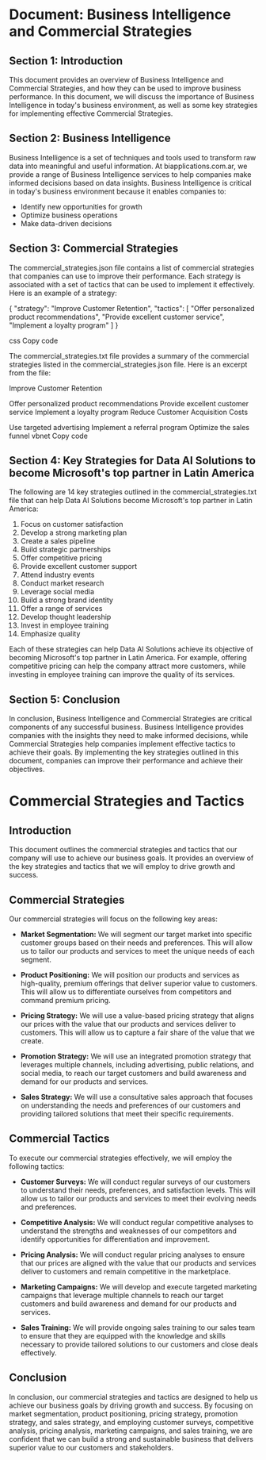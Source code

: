 # Document: Business Intelligence and Commercial Strategies

## Section 1: Introduction

This document provides an overview of Business Intelligence and Commercial Strategies, and how they can be used to improve business performance. In this document, we will discuss the importance of Business Intelligence in today's business environment, as well as some key strategies for implementing effective Commercial Strategies. 

## Section 2: Business Intelligence

Business Intelligence is a set of techniques and tools used to transform raw data into meaningful and useful information. At biapplications.com.ar, we provide a range of Business Intelligence services to help companies make informed decisions based on data insights. Business Intelligence is critical in today's business environment because it enables companies to:

- Identify new opportunities for growth
- Optimize business operations
- Make data-driven decisions

## Section 3: Commercial Strategies

The commercial_strategies.json file contains a list of commercial strategies that companies can use to improve their performance. Each strategy is associated with a set of tactics that can be used to implement it effectively. Here is an example of a strategy:

{
"strategy": "Improve Customer Retention",
"tactics": [
"Offer personalized product recommendations",
"Provide excellent customer service",
"Implement a loyalty program"
]
}

css
Copy code

The commercial_strategies.txt file provides a summary of the commercial strategies listed in the commercial_strategies.json file. Here is an excerpt from the file:

Improve Customer Retention

Offer personalized product recommendations
Provide excellent customer service
Implement a loyalty program
Reduce Customer Acquisition Costs

Use targeted advertising
Implement a referral program
Optimize the sales funnel
vbnet
Copy code

## Section 4: Key Strategies for Data AI Solutions to become Microsoft's top partner in Latin America

The following are 14 key strategies outlined in the commercial_strategies.txt file that can help Data AI Solutions become Microsoft's top partner in Latin America:

1. Focus on customer satisfaction
2. Develop a strong marketing plan
3. Create a sales pipeline
4. Build strategic partnerships
5. Offer competitive pricing
6. Provide excellent customer support
7. Attend industry events
8. Conduct market research
9. Leverage social media
10. Build a strong brand identity
11. Offer a range of services
12. Develop thought leadership
13. Invest in employee training
14. Emphasize quality

Each of these strategies can help Data AI Solutions achieve its objective of becoming Microsoft's top partner in Latin America. For example, offering competitive pricing can help the company attract more customers, while investing in employee training can improve the quality of its services.

## Section 5: Conclusion

In conclusion, Business Intelligence and Commercial Strategies are critical components of any successful business. Business Intelligence provides companies with the insights they need to make informed decisions, while Commercial Strategies help companies implement effective tactics to achieve their goals. By implementing the key strategies outlined in this document, companies can improve their performance and achieve their objectives.


# Commercial Strategies and Tactics

## Introduction

This document outlines the commercial strategies and tactics that our company will use to achieve our business goals. It provides an overview of the key strategies and tactics that we will employ to drive growth and success.

## Commercial Strategies

Our commercial strategies will focus on the following key areas:

- **Market Segmentation:** We will segment our target market into specific customer groups based on their needs and preferences. This will allow us to tailor our products and services to meet the unique needs of each segment.

- **Product Positioning:** We will position our products and services as high-quality, premium offerings that deliver superior value to customers. This will allow us to differentiate ourselves from competitors and command premium pricing.

- **Pricing Strategy:** We will use a value-based pricing strategy that aligns our prices with the value that our products and services deliver to customers. This will allow us to capture a fair share of the value that we create.

- **Promotion Strategy:** We will use an integrated promotion strategy that leverages multiple channels, including advertising, public relations, and social media, to reach our target customers and build awareness and demand for our products and services.

- **Sales Strategy:** We will use a consultative sales approach that focuses on understanding the needs and preferences of our customers and providing tailored solutions that meet their specific requirements.

## Commercial Tactics

To execute our commercial strategies effectively, we will employ the following tactics:

- **Customer Surveys:** We will conduct regular surveys of our customers to understand their needs, preferences, and satisfaction levels. This will allow us to tailor our products and services to meet their evolving needs and preferences.

- **Competitive Analysis:** We will conduct regular competitive analyses to understand the strengths and weaknesses of our competitors and identify opportunities for differentiation and improvement.

- **Pricing Analysis:** We will conduct regular pricing analyses to ensure that our prices are aligned with the value that our products and services deliver to customers and remain competitive in the marketplace.

- **Marketing Campaigns:** We will develop and execute targeted marketing campaigns that leverage multiple channels to reach our target customers and build awareness and demand for our products and services.

- **Sales Training:** We will provide ongoing sales training to our sales team to ensure that they are equipped with the knowledge and skills necessary to provide tailored solutions to our customers and close deals effectively.

## Conclusion

In conclusion, our commercial strategies and tactics are designed to help us achieve our business goals by driving growth and success. By focusing on market segmentation, product positioning, pricing strategy, promotion strategy, and sales strategy, and employing customer surveys, competitive analysis, pricing analysis, marketing campaigns, and sales training, we are confident that we can build a strong and sustainable business that delivers superior value to our customers and stakeholders.
